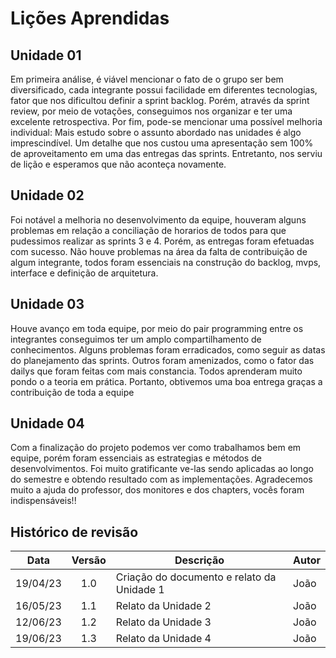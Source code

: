 # Lições Aprendidas

## Unidade 01
Em primeira análise, é viável mencionar o fato de o grupo ser bem diversificado, cada integrante possui facilidade em diferentes tecnologias, fator que nos dificultou definir a sprint backlog. Porém, através da sprint review, por meio de votações, conseguimos nos organizar e ter uma excelente retrospectiva.
Por fim, pode-se mencionar uma possível melhoria individual: Mais estudo sobre o assunto abordado nas unidades é algo imprescindível. Um detalhe que nos custou uma apresentação sem 100% de aproveitamento em uma das entregas das sprints. Entretanto, nos serviu de lição e esperamos que não aconteça novamente.

## Unidade 02
Foi notável a melhoria no desenvolvimento da equipe, houveram alguns problemas em relação a conciliação de horarios de todos para que pudessimos realizar as sprints 3 e 4. Porém, as entregas foram efetuadas com sucesso. Não houve problemas na área da falta de contribuição de algum integrante, todos foram essenciais na construção do backlog, mvps, interface e definição de arquitetura.

## Unidade 03
Houve avanço em toda equipe, por meio do pair programming entre os integrantes conseguimos ter um amplo compartilhamento de conhecimentos. Alguns problemas foram erradicados, como seguir as datas do planejamento das sprints. Outros foram amenizados, como o fator das dailys que foram feitas com mais constancia. Todos aprenderam muito pondo o a teoria em prática. Portanto, obtivemos uma boa entrega graças a contribuição de toda a equipe

## Unidade 04
Com a finalização do projeto podemos ver como trabalhamos bem em equipe, porém foram essenciais as estrategias e métodos de desenvolvimentos. Foi muito gratificante ve-las sendo aplicadas ao longo do semestre e obtendo resultado com as implementações. Agradecemos muito a ajuda do professor, dos monitores e dos chapters, vocês foram indispensáveis!!

## Histórico de revisão

|   Data   | Versão | Descrição                                  | Autor |
| :------: | :----: | ------------------------------------------ | ----- |
| 19/04/23 |  1.0   | Criação do documento e relato da Unidade 1 | João  |
| 16/05/23 |  1.1   | Relato da Unidade 2                        | João  |
| 12/06/23 |  1.2   | Relato da Unidade 3                        | João  |
| 19/06/23 |  1.3   | Relato da Unidade 4                        | João  |